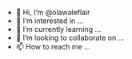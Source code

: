 - 👋 Hi, I’m @olawaleflair
- 👀 I’m interested in ...
- 🌱 I’m currently learning ...
- 💞️ I’m looking to collaborate on ...
- 📫 How to reach me ...

<!---
olawaleflair/olawaleflair is a ✨ special ✨ repository because its `README.md` (this file) appears on your GitHub profile.
You can click the Preview link to take a look at your changes.
--->
